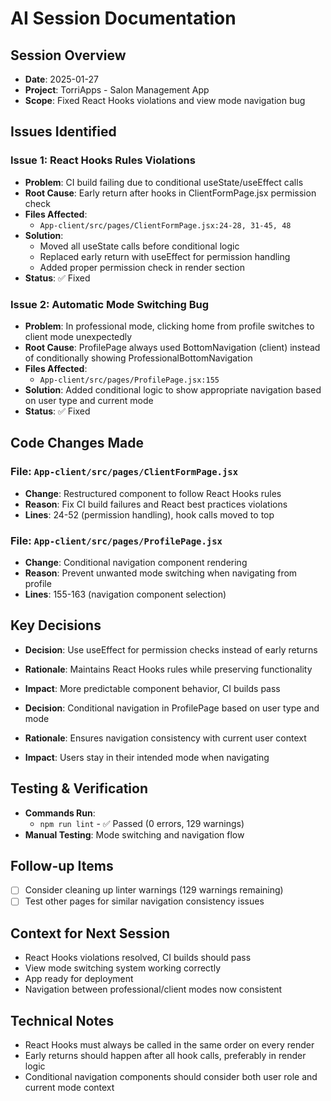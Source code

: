 # AI Session Documentation

## Session Overview
- **Date**: 2025-01-27
- **Project**: TorriApps - Salon Management App
- **Scope**: Fixed React Hooks violations and view mode navigation bug

## Issues Identified

### Issue 1: React Hooks Rules Violations
- **Problem**: CI build failing due to conditional useState/useEffect calls
- **Root Cause**: Early return after hooks in ClientFormPage.jsx permission check
- **Files Affected**: 
  - `App-client/src/pages/ClientFormPage.jsx:24-28, 31-45, 48`
- **Solution**: 
  - Moved all useState calls before conditional logic
  - Replaced early return with useEffect for permission handling
  - Added proper permission check in render section
- **Status**: ✅ Fixed

### Issue 2: Automatic Mode Switching Bug
- **Problem**: In professional mode, clicking home from profile switches to client mode unexpectedly
- **Root Cause**: ProfilePage always used BottomNavigation (client) instead of conditionally showing ProfessionalBottomNavigation
- **Files Affected**: 
  - `App-client/src/pages/ProfilePage.jsx:155`
- **Solution**: Added conditional logic to show appropriate navigation based on user type and current mode
- **Status**: ✅ Fixed

## Code Changes Made

### File: `App-client/src/pages/ClientFormPage.jsx`
- **Change**: Restructured component to follow React Hooks rules
- **Reason**: Fix CI build failures and React best practices violations
- **Lines**: 24-52 (permission handling), hook calls moved to top

### File: `App-client/src/pages/ProfilePage.jsx`
- **Change**: Conditional navigation component rendering
- **Reason**: Prevent unwanted mode switching when navigating from profile
- **Lines**: 155-163 (navigation component selection)

## Key Decisions
- **Decision**: Use useEffect for permission checks instead of early returns
- **Rationale**: Maintains React Hooks rules while preserving functionality
- **Impact**: More predictable component behavior, CI builds pass

- **Decision**: Conditional navigation in ProfilePage based on user type and mode
- **Rationale**: Ensures navigation consistency with current user context
- **Impact**: Users stay in their intended mode when navigating

## Testing & Verification
- **Commands Run**: 
  - `npm run lint` - ✅ Passed (0 errors, 129 warnings)
- **Manual Testing**: Mode switching and navigation flow

## Follow-up Items
- [ ] Consider cleaning up linter warnings (129 warnings remaining)
- [ ] Test other pages for similar navigation consistency issues

## Context for Next Session
- React Hooks violations resolved, CI builds should pass
- View mode switching system working correctly
- App ready for deployment
- Navigation between professional/client modes now consistent

## Technical Notes
- React Hooks must always be called in the same order on every render
- Early returns should happen after all hook calls, preferably in render logic
- Conditional navigation components should consider both user role and current mode context